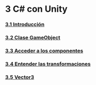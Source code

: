 # 3 C# con Unity

### [3.1 Introducción][1]
### [3.2 Clase GameObject][2]
### [3.3 Acceder a los componentes][3]
### [3.4 Entender las transformaciones][4]
### [3.5 Vector3][5]

[1]: https://github.com/jstleon/programacion-videojuegos/tree/main/03%20C%23%20con%20Unity/3.1%20Introducci%C3%B3n
[2]: https://github.com/jstleon/programacion-videojuegos/tree/main/03%20C%23%20con%20Unity/3.2%20clase%20GameObject
[3]: https://github.com/jstleon/programacion-videojuegos/tree/main/03%20C%23%20con%20Unity/3.3%20Acceder%20a%20los%20componentes
[4]: https://github.com/jstleon/programacion-videojuegos/tree/main/03%20C%23%20con%20Unity/3.4%20Entender%20las%20transformaciones
[5]: https://github.com/jstleon/programacion-videojuegos/tree/main/03%20C%23%20con%20Unity/3.5%20Vector3
